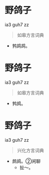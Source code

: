 # 野鸽子
ia3 guh7 zz
> 如皋方言词典
- 鹁鸪鸪。

# 野鸽子
ia3 guh7 zz
> 如皋方言词典
- 鹁鸪。

# 野鸽子
ia3 guh7 zz
> 兴化方言词典
- 鹧鸪。②闲聊
  - 扯～。
